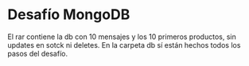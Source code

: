 # Desafío MongoDB

El rar contiene la db con 10 mensajes y los 10 primeros productos, sin updates en sotck ni deletes.
En la carpeta db sí están hechos todos los pasos del desafío.
